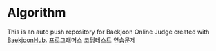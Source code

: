 # Algorithm
This is an auto push repository for Baekjoon Online Judge created with [BaekjoonHub](https://github.com/BaekjoonHub/BaekjoonHub).
프로그래머스 코딩테스트 연습문제
